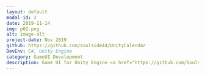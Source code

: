 ```yaml
---
layout: default
modal-id: 2
date: 2019-11-14
img: p02.png
alt: image-alt
project-date: Nov 2019
github: https://github.com/soulside44/UnityCalendar
DevEnv: C#, Unity Engine
category: GameUI Development
description: Game UI for Unity Engine <a href="https://github.com/Soulside44/UnityCalendar">Github</a>
---
```

